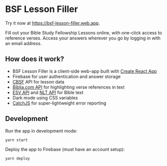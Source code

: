 # BSF Lesson Filler

Try it now at https://bsf-lesson-filler.web.app.

Fill out your Bible Study Fellowship Lessons online, with one-click access to
reference verses. Access your answers wherever you go by logging in with an
email address.

## How does it work?

- BSF Lesson Filler is a client-side web-app built with [Create React App](https://github.com/facebook/create-react-app)
- Firebase for user authentication and answer storage
- [CBSF](https://apps.apple.com/us/app/cbsf/id1491556879) API for lesson data
- [Biblia.com API](https://bibliaapi.com/docs/) for highlighting verse
  references in text
- [ESV API](https://api.esv.org) and [NLT API](http://api.nlt.to) for Bible text
- Dark mode using CSS variables
- [CatchJS](https://catchjs.com/) for super-lightweight error reporting

## Development

Run the app in development mode:

```
yarn start
```

Deploy the app to Firebase (must have an account setup):

```
yarn deploy
```
